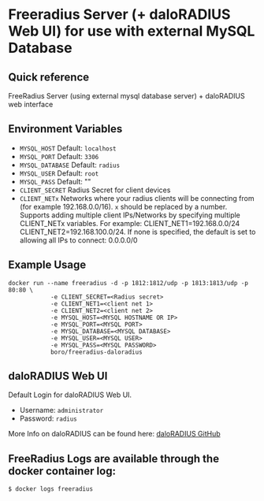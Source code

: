 # Freeradius Server (+ daloRADIUS Web UI) for use with external MySQL Database



## Quick reference
FreeRadius Server (using external mysql database server) + daloRADIUS web interface

## Environment Variables

 * `MYSQL_HOST`
    Default: `localhost`
 * `MYSQL_PORT`
    Default: `3306`
 * `MYSQL_DATABASE`
    Default: `radius`
 * `MYSQL_USER`
    Default: `root`
 * `MYSQL_PASS`
    Default: ""
 * `CLIENT_SECRET`
    Radius Secret for client devices
 * `CLIENT_NETx`
    Networks where your radius clients will be connecting from (for example 192.168.0.0/16). `x` should be replaced by a number. Supports adding multiple client IPs/Networks by specifying multiple CLIENT_NETx variables. For example: CLIENT_NET1=192.168.0.0/24 CLIENT_NET2=192.168.100.0/24. If none is specified, the default is set to allowing all IPs to connect: 0.0.0.0/0


## Example Usage
```
docker run --name freeradius -d -p 1812:1812/udp -p 1813:1813/udp -p 80:80 \
            -e CLIENT_SECRET=<Radius secret> 
            -e CLIENT_NET1=<client net 1> 
            -e CLIENT_NET2=<client net 2> 
            -e MYSQL_HOST=<MYSQL HOSTNAME OR IP> 
            -e MYSQL_PORT=<MYSQL PORT> 
            -e MYSQL_DATABASE=<MYSQL DATABASE> 
            -e MYSQL_USER=<MYSQL USER> 
            -e MYSQL_PASS=<MYSQL PASSWORD>
            boro/freeradius-daloradius
```


<!-- ## Manage clients nets by web interface
1. Set CLIENT_NETx="" (-e CLIENT_NET1="" -e CLIENT_NET2="" -e CLIENT_NET3="" ...)
2. Manage  devices via web interface -p <addr servers where container run>/mng-rad-nas.php  -->
 
## daloRADIUS Web UI
Default Login for daloRADIUS Web UI.
 * Username: `administrator`
 * Password: `radius`

More Info on daloRADIUS can be found here: [daloRADIUS GitHub](https://github.com/lirantal/daloradius)

## FreeRadius Logs are available through the docker container log:
```
$ docker logs freeradius
```